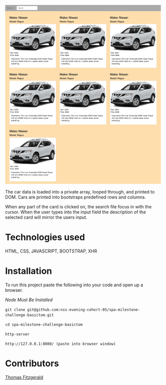 ![Splashpage](https://raw.githubusercontent.com/nss-evening-cohort-05/spa-milestone-challenge-basictom/challenge/spa-milestone.png)

  The car data is loaded into a private array, looped through, and printed to DOM. Cars are printed into bootstraps predefined rows and columns.

  When any part of the card is clicked on, the search file focus in with the cursor. When the user types into the input field the description of the selected card will mirror the users input.

  Technologies used
  ==
  HTML, CSS, JAVASCRIPT, BOOTSTRAP, XHR

  Installation
  ==

  To run this project paste the following into your code and open up a browser.

  *Node Must Be Installed*

  ```git clone git@github.com:nss-evening-cohort-05/spa-milestone-challenge-basictom.git```

  ```cd spa-milestone-challenge-basictom```

  ```http-server```

  ```http://127.0.0.1:8080/ (paste into browser window)```

  Contributors
  ==

  [Thomas Fitzgerald](https://github.com/basictom)
